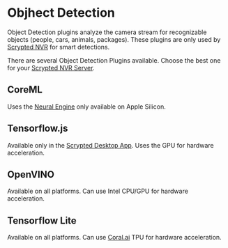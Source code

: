 # Objhect Detection

Object Detection plugins analyze the camera stream for recognizable objects (people, cars, animals, packages). These plugins are only used by [Scrypted NVR](/scrypted-nvr/) for smart detections.

There are several Object Detection Plugins available. Choose the best one for your [Scrypted NVR Server](/server-hardware).

## CoreML

Uses the [Neural Engine](https://www.makeuseof.com/what-is-a-neural-engine-how-does-it-work/) only available on Apple Silicon.

## Tensorflow.js

Available only in the [Scrypted Desktop App](/desktop-application). Uses the GPU for hardware acceleration.

## OpenVINO

Available on all platforms. Can use Intel CPU/GPU for hardware acceleration.

## Tensorflow Lite

Available on all platforms. Can use [Coral.ai](https://coral.ai) TPU for hardware acceleration.
